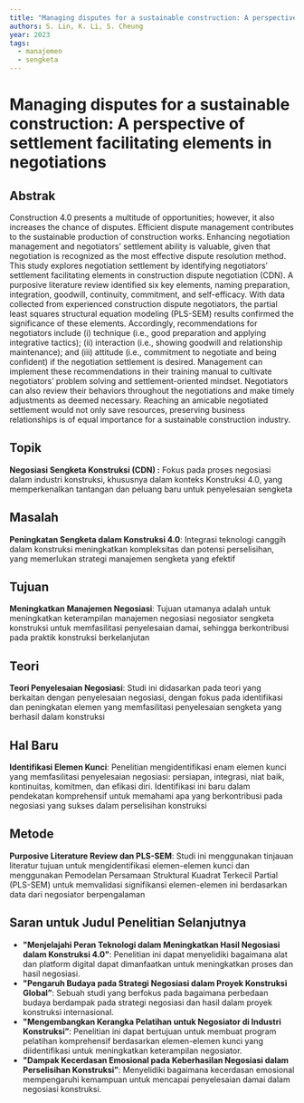 ```yaml
---
title: "Managing disputes for a sustainable construction: A perspective of settlement facilitating elements in negotiations"
authors: S. Lin, K. Li, S. Cheung
year: 2023
tags:
  - manajemen
  - sengketa
---
```


# Managing disputes for a sustainable construction: A perspective of settlement facilitating elements in negotiations

## Abstrak

Construction 4.0 presents a multitude of opportunities; however, it also increases the chance of disputes. Efficient dispute management contributes to the sustainable production of construction works. Enhancing negotiation management and negotiators’ settlement ability is valuable, given that negotiation is recognized as the most effective dispute resolution method. This study explores negotiation settlement by identifying negotiators’ settlement facilitating elements in construction dispute negotiation (CDN). A purposive literature review identified six key elements, naming preparation, integration, goodwill, continuity, commitment, and self-efficacy. With data collected from experienced construction dispute negotiators, the partial least squares structural equation modeling (PLS-SEM) results confirmed the significance of these elements. Accordingly, recommendations for negotiators include (i) technique (i.e., good preparation and applying integrative tactics); (ii) interaction (i.e., showing goodwill and relationship maintenance); and (iii) attitude (i.e., commitment to negotiate and being confident) if the negotiation settlement is desired. Management can implement these recommendations in their training manual to cultivate negotiators’ problem solving and settlement-oriented mindset. Negotiators can also review their behaviors throughout the negotiations and make timely adjustments as deemed necessary. Reaching an amicable negotiated settlement would not only save resources, preserving business relationships is of equal importance for a sustainable construction industry.

## Topik

**Negosiasi Sengketa Konstruksi (CDN) :** Fokus pada proses negosiasi dalam industri konstruksi, khususnya dalam konteks Konstruksi 4.0, yang memperkenalkan tantangan dan peluang baru untuk penyelesaian sengketa

## Masalah

**Peningkatan Sengketa dalam Konstruksi 4.0**: Integrasi teknologi canggih dalam konstruksi meningkatkan kompleksitas dan potensi perselisihan, yang memerlukan strategi manajemen sengketa yang efektif

## Tujuan

**Meningkatkan Manajemen Negosiasi**: Tujuan utamanya adalah untuk meningkatkan keterampilan manajemen negosiasi negosiator sengketa konstruksi untuk memfasilitasi penyelesaian damai, sehingga berkontribusi pada praktik konstruksi berkelanjutan

## Teori

**Teori Penyelesaian Negosiasi**: Studi ini didasarkan pada teori yang berkaitan dengan penyelesaian negosiasi, dengan fokus pada identifikasi dan peningkatan elemen yang memfasilitasi penyelesaian sengketa yang berhasil dalam konstruksi

## Hal Baru

**Identifikasi Elemen Kunci**: Penelitian mengidentifikasi enam elemen kunci yang memfasilitasi penyelesaian negosiasi: persiapan, integrasi, niat baik, kontinuitas, komitmen, dan efikasi diri. Identifikasi ini baru dalam pendekatan komprehensif untuk memahami apa yang berkontribusi pada negosiasi yang sukses dalam perselisihan konstruksi

## Metode

**Purposive Literature Review dan PLS-SEM**: Studi ini menggunakan tinjauan literatur tujuan untuk mengidentifikasi elemen-elemen kunci dan menggunakan Pemodelan Persamaan Struktural Kuadrat Terkecil Partial (PLS-SEM) untuk memvalidasi signifikansi elemen-elemen ini berdasarkan data dari negosiator berpengalaman

## Saran untuk Judul Penelitian Selanjutnya

- **"Menjelajahi Peran Teknologi dalam Meningkatkan Hasil Negosiasi dalam Konstruksi 4.0"**: Penelitian ini dapat menyelidiki bagaimana alat dan platform digital dapat dimanfaatkan untuk meningkatkan proses dan hasil negosiasi.
- **"Pengaruh Budaya pada Strategi Negosiasi dalam Proyek Konstruksi Global”**: Sebuah studi yang berfokus pada bagaimana perbedaan budaya berdampak pada strategi negosiasi dan hasil dalam proyek konstruksi internasional.
- **"Mengembangkan Kerangka Pelatihan untuk Negosiator di Industri Konstruksi”**: Penelitian ini dapat bertujuan untuk membuat program pelatihan komprehensif berdasarkan elemen-elemen kunci yang diidentifikasi untuk meningkatkan keterampilan negosiator.
- **"Dampak Kecerdasan Emosional pada Keberhasilan Negosiasi dalam Perselisihan Konstruksi”**: Menyelidiki bagaimana kecerdasan emosional mempengaruhi kemampuan untuk mencapai penyelesaian damai dalam negosiasi konstruksi.